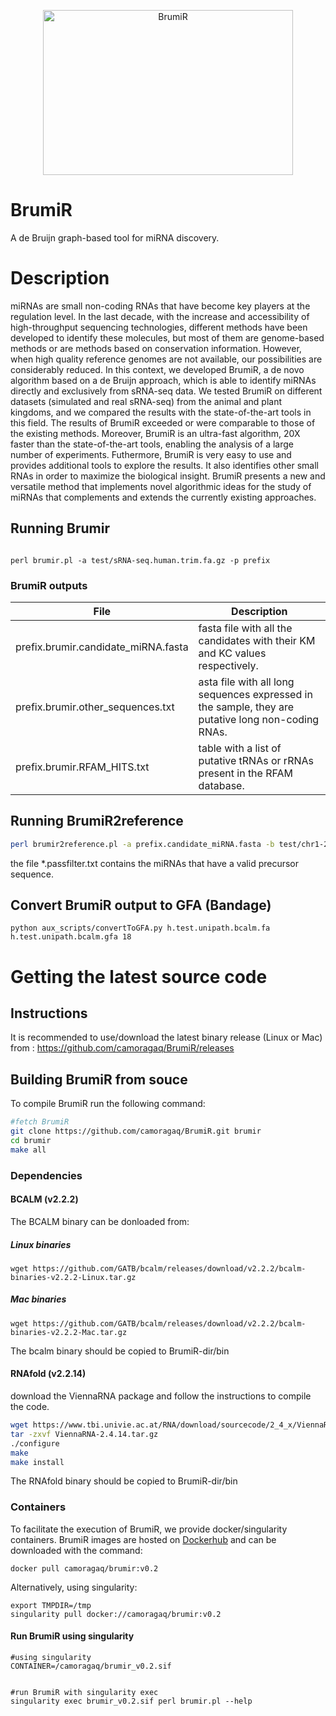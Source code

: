 <p align="center"><img src="img/logo.png"
alt="BrumiR" width="400" height="264" border="0" /></p>

# BrumiR

A de Bruijn graph-based tool for miRNA discovery.

Description
============

miRNAs are small non-coding RNAs that have become key players at the regulation level. In the last decade, with the increase and accessibility of high-throughput sequencing technologies, different methods have been developed to identify these molecules, but most of them are genome-based methods or are methods based on conservation information. However, when high quality reference genomes are not available, our possibilities are considerably reduced. In this context, we developed BrumiR, a de novo algorithm based on a de Bruijn approach, which is able to identify miRNAs directly and exclusively from sRNA-seq data. We tested BrumiR on different datasets (simulated and real sRNA-seq) from the animal and plant kingdoms, and we compared the results with the state-of-the-art tools in this field. The results of BrumiR exceeded or were comparable to those of the existing methods. Moreover, BrumiR is an ultra-fast algorithm, 20X faster than the state-of-the-art tools, enabling the analysis of a large number of experiments. Futhermore, BrumiR is very easy to use and provides additional tools to explore the results. It also identifies other small RNAs in order to maximize the biological insight. BrumiR presents a new and versatile method that implements novel algorithmic ideas for the study of miRNAs that complements and extends the currently existing approaches. 

## Running Brumir

```

perl brumir.pl -a test/sRNA-seq.human.trim.fa.gz -p prefix

```

### BrumiR outputs

| File  |  Description  |   
|-------|---------------|
| prefix.brumir.candidate_miRNA.fasta   |  fasta file with all the candidates with their KM and KC values respectively. |
|  prefix.brumir.other_sequences.txt |  asta file with all long sequences expressed in the sample, they are putative long non-coding RNAs. |
| prefix.brumir.RFAM_HITS.txt | table with a list of putative tRNAs or rRNAs present in the RFAM database. |

 

## Running BrumiR2reference

```bash
perl brumir2reference.pl -a prefix.candidate_miRNA.fasta -b test/chr1-20M-50M.human.fna -p prefix2ref
```
the file *.passfilter.txt contains the miRNAs that have a valid precursor sequence.

## Convert BrumiR output to GFA (Bandage)
```python aux_scripts/convertToGFA.py h.test.unipath.bcalm.fa h.test.unipath.bcalm.gfa 18```


# Getting the latest source code
## Instructions
It is recommended to use/download the latest binary release (Linux or Mac) from : https://github.com/camoragaq/BrumiR/releases

## Building BrumiR from souce

To compile BrumiR run the following command:
```bash
#fetch BrumiR 
git clone https://github.com/camoragaq/BrumiR.git brumir
cd brumir
make all
```
### Dependencies

#### BCALM (v2.2.2)
The BCALM binary can be donloaded from: 
##### Linux binaries
```
wget https://github.com/GATB/bcalm/releases/download/v2.2.2/bcalm-binaries-v2.2.2-Linux.tar.gz
```
##### Mac binaries
```
wget https://github.com/GATB/bcalm/releases/download/v2.2.2/bcalm-binaries-v2.2.2-Mac.tar.gz
```
The bcalm binary should be copied to BrumiR-dir/bin


#### RNAfold (v2.2.14)
download the ViennaRNA package and follow the instructions to compile the code.
```bash
wget https://www.tbi.univie.ac.at/RNA/download/sourcecode/2_4_x/ViennaRNA-2.4.14.tar.gz
tar -zxvf ViennaRNA-2.4.14.tar.gz
./configure
make
make install
```

The RNAfold binary should be copied to BrumiR-dir/bin


### Containers
To facilitate the execution of BrumiR, we provide docker/singularity containers.
BrumiR images are hosted on [Dockerhub](https://hub.docker.com/repository/docker/camoragaq/brumir) and can be downloaded with the command:

```
docker pull camoragaq/brumir:v0.2
```

Alternatively, using singularity:

```
export TMPDIR=/tmp
singularity pull docker://camoragaq/brumir:v0.2
```

#### Run BrumiR using singularity
```
#using singularity
CONTAINER=/camoragaq/brumir_v0.2.sif


#run BrumiR with singularity exec
singularity exec brumir_v0.2.sif perl brumir.pl --help



